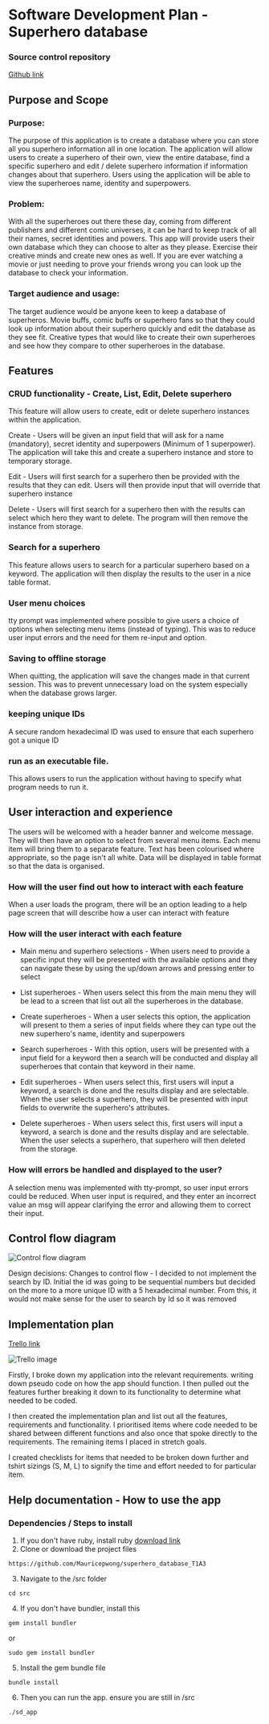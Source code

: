 # Software Development Plan - Superhero database

### Source control repository 
[Github link](https://github.com/Mauricepwong/superhero_database_T1A3)

## Purpose and Scope

### Purpose:
The purpose of this application is to create a database where you can store all you superhero information all in one location. The application will allow users to create a superhero of their own, view the entire database, find a specific superhero and edit / delete superhero information if information changes about that superhero. Users using the application will be able to view the superheroes name, identity and superpowers. 

### Problem:
With all the superheroes out there these day, coming from different publishers and different comic universes, it can be hard to keep track of all their names, secret identities and powers. This app will provide users their own database which they can choose to alter as they please. Exercise their creative minds and create new ones as well. If you are ever watching a movie or just needing to prove your friends wrong you can look up the database to check your information.   


### Target audience and usage:
The target audience would be anyone keen to keep a database of superheros. Movie buffs, comic buffs or superhero fans so that they could look up information about their superhero quickly and edit the database as they see fit. Creative types that would like to create their own superheroes and see how they compare to other superheroes in the database. 

## Features

### CRUD functionality - Create, List, Edit, Delete superhero 
This feature will allow users to create, edit or delete superhero instances within the application. 

Create - Users will be given an input field that will ask for a name (mandatory), secret identity and superpowers (Minimum of 1 superpower).
The application will take this and create a superhero instance and store to temporary storage. 

Edit - Users will first search for a superhero then be provided with the results that they can edit. Users will then provide input that will override that superhero instance 

Delete - Users will first search for a superhero then with the results can select which hero they want to delete. The program will then remove the instance from storage.

### Search for a superhero
This feature allows users to search for a particular superhero based on a keyword. The application will then display the results to the user in a nice table format. 

### User menu choices
tty prompt was implemented where possible to give users a choice of options when selecting menu items (instead of typing). This was to reduce user input errors and the need for them re-input and option.  

### Saving to offline storage
When quitting, the application will save the changes made in that current session. This was to prevent unnecessary load on the system especially when the database grows larger.  

### keeping unique IDs
A secure random hexadecimal ID was used to ensure that each superhero got a unique ID

### run as an executable file. 
This allows users to run the application without having to specify what program needs to run it. 

## User interaction and experience
The users will be welcomed with a header banner and welcome message. They will then have an option to select from several menu items. Each menu item will bring them to a separate feature. Text has been colourised where appropriate, so the page isn't all white. Data will be displayed in table format so that the data is organised.

### How will the user find out how to interact with each feature 
When a user loads the program, there will be an option leading to a help page screen that will describe how a user can interact with feature

### How will the user interact with each feature 
- Main menu and superhero selections - When users need to provide a specific input they will be presented with the available options and they can navigate these by using the up/down arrows and pressing enter to select

- List superheroes - When users select this from the main menu they will be lead to a screen that list out all the superheroes in the database.

- Create superheroes - When a user selects this option, the application will present to them a series of input fields where they can type out the new superhero's name, identity and superpowers

- Search superheroes - With this option, users will be presented with a input field for a keyword then a search will be conducted and display all superheroes that contain that keyword in their name. 

- Edit superheroes - When users select this, first users will input a keyword, a search is done and the results display and are selectable. When the user selects a superhero, they will be presented with input fields to overwrite the superhero's attributes.

- Delete superheroes - When users select this, first users will input a keyword, a search is done and the results display and are selectable. When the user selects a superhero, that superhero will then deleted from the storage. 

### How will errors be handled and displayed to the user?
A selection menu was implemented with tty-prompt, so user input errors could be reduced. When user input is required, and they enter an incorrect value an msg will appear clarifying the error and allowing them to correct their input. 

## Control flow diagram
![Control flow diagram](/docs/control_flow.png)

Design decisions: Changes to control flow - I decided to not implement the search by ID. Initial the id was going to be sequential numbers but decided on the more to a more unique ID with a 5 hexadecimal number. From this, it would not make sense for the user to  search by Id so it was removed

## Implementation plan 
[Trello link](https://trello.com/b/EEClm7Rp/ruby-app-development)

![Trello image](/docs/implementation_plan.png)

Firstly, I broke down my application into the relevant requirements. writing down pseudo code on how the app should function. I then pulled out the features further breaking it down to its functionality to determine what needed to be coded.

I then created the implementation plan and list out all the features, requirements and functionality. I prioritised items where code needed to be shared between different functions and also once that spoke directly to the requirements. The remaining items I placed in stretch goals. 

I created checklists for items that needed to be broken down further and tshirt sizings (S, M, L) to signify the time and effort needed to for particular item.  

## Help documentation - How to use the app

### Dependencies / Steps to install 
1. If you don't have ruby, install ruby [download link](https://www.ruby-lang.org/en/documentation/installation/)
2. Clone or download the project files
```
https://github.com/Mauricepwong/superhero_database_T1A3
```
3. Navigate to the /src folder
```
cd src
```
4. If you don't have bundler, install this 
```
gem install bundler
```
or
```
sudo gem install bundler
```
5. Install the gem bundle file 
```
bundle install
```
6. Then you can run the app. ensure you are still in /src
```
./sd_app
```
